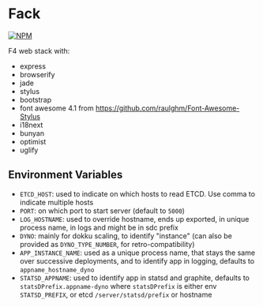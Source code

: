 Fack
====

[![NPM](https://nodei.co/npm/fack.png?downloads=true)](https://npmjs.org/package/fack "View this project on NPM")

F4 web stack with:

* express
* browserify
* jade
* stylus
* bootstrap
* font awesome 4.1 from https://github.com/raulghm/Font-Awesome-Stylus
* i18next
* bunyan
* optimist
* uglify

## Environment Variables

* `ETCD_HOST`: used to indicate on which hosts to read ETCD. Use comma to indicate multiple hosts
* `PORT`: on which port to start server (default to `5000`)
* `LOG_HOSTNAME`: used to override hostname, ends up exported, in unique process name, in logs and might be in sdc prefix
* `DYNO`: mainly for dokku scaling, to identify "instance" (can also be provided as `DYNO_TYPE_NUMBER`, for retro-compatibility)
* `APP_INSTANCE_NAME`: used as a unique process name, that stays the same over successive deployments, and to identify app in 
  logging, defaults to `appname_hostname_dyno`
* `STATSD_APPNAME`: used to identify app in statsd and graphite, defaults to `statsDPrefix.appname-dyno` where `statsDPrefix` is 
  either env `STATSD_PREFIX`, or etcd `/server/statsd/prefix` or hostname

